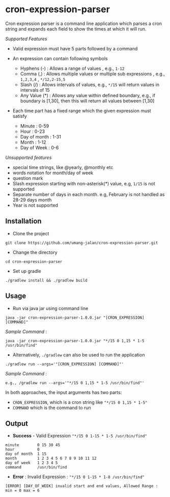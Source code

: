 # cron-expression-parser
Cron expression parser is a command line application which parses a cron string and expands each field to show the times at which it will run. 

_Supported Features_
* Valid expression must have 5 parts followed by a command
* An expression can contain following symbols
    * Hyphens (-) : Allows a range of values , e.g., `1-12`
    * Comma (,) :  Allows multiple values or multiple sub expressions , e.g., `1,2,3,4` , `*/12,2-15,5`
    * Slash (/) : Allows intervals of values, e.g., `*/15` will  return values in intervals of 15
    * Any Value (*) : Allows any value within defined boundary, e.g., if boundary is [1,30], then this will return all values between [1,30]
    
* Each time part has a fixed range which the given expression must satisfy
    * Minute : 0-59
    * Hour : 0-23
    * Day of month : 1-31
    * Month : 1-12
    * Day of Week : 0-6
    
_Unsupported features_
* special time strings, like @yearly, @monthly etc
* words notation for month/day of week
* question mark
* Slash expression starting with non-asterisk(*) value, e.g, `1/15` is not supported
* Separate number of days in each month. e.g, February is not handled as 28-29 days month 
* Year is not supported 



## Installation
*  Clone the project 

`git clone https://github.com/umang-jalan/cron-expression-parser.git`

* Change the directory 

`cd cron-expression-parser`

* Set up gradle

`./gradlew install && ./gradlew build`

## Usage

- Run via java jar using command line
``` 
java -jar cron-expression-parser-1.0.0.jar "[CRON_EXPRESSION] [COMMAND]"
```
_Sample Command_ :
```
java -jar cron-expression-parser-1.0.0.jar "*/15 0 1,15 * 1-5 /usr/bin/find"
```

- Alternatively, `./gradlew` can also be used to run the application
```
./gradlew run --args='"[CRON_EXPRESSION] [COMMAND]"'
```
_Sample Command_ :
```
e.g., /gradlew run --args='"*/15 0 1,15 * 1-5 /usr/bin/find"'
```

In both approaches, the input arguments has two parts:
- `CRON_EXPRESSION`, which is a cron string like `"*/15 0 1,15 * 1-5"` 
- `COMMAND` which is the command to run

## Output

- **Success** - Valid Expression `"*/15 0 1-15 * 1-5 /usr/bin/find"`
```
minute        0 15 30 45
hour          0
day of month  1 15
month         1 2 3 4 5 6 7 8 9 10 11 12
day of week   1 2 3 4 5
command       /usr/bin/find
```

* **Error** : Invalid Expression : `"*/15 0 1-15 * 1-8 /usr/bin/find"`

```
[ERROR] [DAY_OF_WEEK] invalid start and end values, Allowed Range : min = 0 max = 6
```
